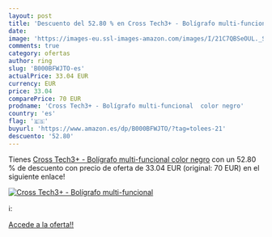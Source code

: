 ```yaml
---
layout: post
title: 'Descuento del 52.80 % en Cross Tech3+ - Bolígrafo multi-funcional'
date: 
image: 'https://images-eu.ssl-images-amazon.com/images/I/21C7QBSeOUL._SL200_.jpg'
comments: true
category: ofertas
author: ring
slug: 'B000BFWJTO-es'
actualPrice: 33.04 EUR
currency: EUR
price: 33.04
comparePrice: 70 EUR
prodname: 'Cross Tech3+ - Bolígrafo multi-funcional  color negro'
country: 'es'
flag: '🇪🇸'
buyurl: 'https://www.amazon.es/dp/B000BFWJTO/?tag=tolees-21'
descuento: '52.80'
---
```


Tienes [Cross Tech3+ - Bolígrafo multi-funcional  color negro](https://www.amazon.es/dp/B000BFWJTO/?tag=tolees-21) con un 52.80 % de descuento con precio de oferta de 33.04 EUR (original: 70 EUR) en el siguiente enlace!

[![Cross Tech3+ - Bolígrafo multi-funcional](https://images-eu.ssl-images-amazon.com/images/I/21C7QBSeOUL._SL200_.jpg)](https://www.amazon.es/dp/B000BFWJTO/?tag=tolees-21)

ℹ️:


[Accede a la oferta!!](https://www.amazon.es/dp/B000BFWJTO/?tag=tolees-21)
